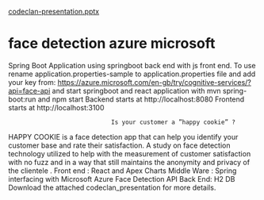 [codeclan-presentation.pptx](https://github.com/KarenPlankton/Happy_cookie_face_detection_azure/files/7130856/codeclan-presentation.pptx)
# face detection  azure microsoft
Spring Boot Application using springboot back end with js front end. 
To use rename application.properties-sample to application.properties file and add your key from:
https://azure.microsoft.com/en-gb/try/cognitive-services/?api=face-api
and start springboot  and react application with
 mvn spring-boot:run and npm start
Backend starts at http://localhost:8080
Frontend starts at http://localhost:3100


                                 
                                 Is your customer a ”happy cookie” ?

HAPPY COOKIE is a face detection app that can help you identify your customer base and rate their satisfaction. 
 A study on face detection technology utilized to help with  the measurement of customer satisfaction with no fuzz and in a way that still maintains the anonymity and privacy of the clientele . 
Front end : React and Apex Charts 
 Middle Ware : Spring interfacing with Microsoft Azure Face Detection API
Back End: H2 DB
Download the attached codeclan_presentation for more details.
